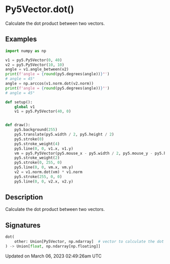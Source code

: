 # Py5Vector.dot()

Calculate the dot product between two vectors.

## Examples

<div class="example-table">

<div class="example-row"><div class="example-cell-image">

</div><div class="example-cell-code">

```python
import numpy as np

v1 = py5.Py5Vector(0, 40)
v2 = py5.Py5Vector(10, 10)
angle = v1.angle_between(v2)
print(f'angle = {round(py5.degrees(angle))}°')
# angle = 45°
angle = np.arccos(v1.norm.dot(v2.norm))
print(f'angle = {round(py5.degrees(angle))}°')
# angle = 45°
```

</div></div>

<div class="example-row"><div class="example-cell-image">

</div><div class="example-cell-code">

```python
def setup():
    global v1
    v1 = py5.Py5Vector(40, 0)


def draw():
    py5.background(255)
    py5.translate(py5.width / 2, py5.height / 2)
    py5.stroke(0)
    py5.stroke_weight(4)
    py5.line(0, 0, v1.x, v1.y)
    vm = py5.Py5Vector(py5.mouse_x - py5.width / 2, py5.mouse_y - py5.height / 2)
    py5.stroke_weight(2)
    py5.stroke(0, 255, 0)
    py5.line(0, 0, vm.x, vm.y)
    v2 = v1.norm.dot(vm) * v1.norm
    py5.stroke(255, 0, 0)
    py5.line(0, 0, v2.x, v2.y)
```

</div></div>

</div>

## Description

Calculate the dot product between two vectors.

## Signatures

```python
dot(
    other: Union[Py5Vector, np.ndarray]  # vector to calculate the dot product with
) -> Union[float, np.ndarray[np.floating]]
```

Updated on March 06, 2023 02:49:26am UTC

